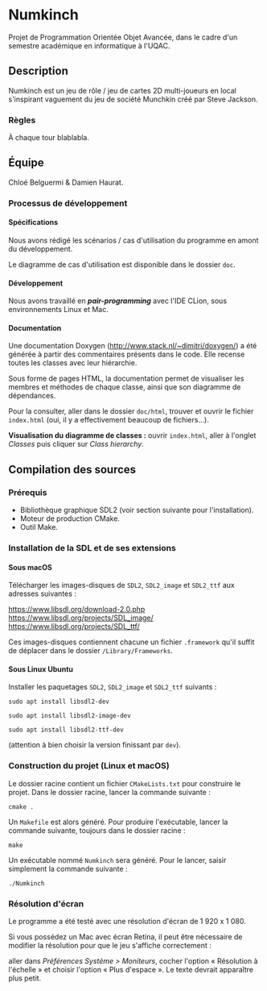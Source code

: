 # Numkinch

Projet de Programmation Orientée Objet Avancée, dans le cadre d'un semestre académique en informatique à l'UQAC.

## Description

Numkinch est un jeu de rôle / jeu de cartes 2D multi-joueurs en local s'inspirant vaguement du jeu de société Munchkin créé par Steve Jackson.

### Règles

À chaque tour blablabla.

## Équipe

Chloé Belguermi & Damien Haurat.

### Processus de développement

#### Spécifications

Nous avons rédigé les scénarios / cas d'utilisation du programme en amont du développement.

Le diagramme de cas d'utilisation est disponible dans le dossier `doc`.

#### Développement

Nous avons travaillé en ***pair-programming*** avec l'IDE CLion, sous environnements Linux et Mac.

#### Documentation

Une documentation Doxygen (http://www.stack.nl/~dimitri/doxygen/) a été générée à partir des commentaires présents dans le code. Elle recense toutes les classes avec leur hiérarchie.

Sous forme de pages HTML, la documentation permet de visualiser les membres et méthodes de chaque classe, ainsi que son diagramme de dépendances.

Pour la consulter, aller dans le dossier `doc/html`, trouver et ouvrir le fichier `index.html` (oui, il y a effectivement beaucoup de fichiers...).

**Visualisation du diagramme de classes :** ouvrir `index.html`, aller à l'onglet *Classes* puis cliquer sur *Class hierarchy*.

## Compilation des sources

### Prérequis

* Bibliothèque graphique SDL2 (voir section suivante pour l'installation).
* Moteur de production CMake.
* Outil Make.

### Installation de la SDL et de ses extensions

#### Sous macOS

Télécharger les images-disques de `SDL2`, `SDL2_image` et `SDL2_ttf` aux adresses suivantes :

https://www.libsdl.org/download-2.0.php
https://www.libsdl.org/projects/SDL_image/
https://www.libsdl.org/projects/SDL_ttf/

Ces images-disques contiennent chacune un fichier `.framework` qu'il suffit de déplacer dans le dossier `/Library/Frameworks`.

#### Sous Linux Ubuntu

Installer les paquetages `SDL2`, `SDL2_image` et `SDL2_ttf` suivants :

`sudo apt install libsdl2-dev`

`sudo apt install libsdl2-image-dev`

`sudo apt install libsdl2-ttf-dev`

(attention à bien choisir la version finissant par `dev`).

### Construction du projet (Linux et macOS)

Le dossier racine contient un fichier `CMakeLists.txt` pour construire le projet. Dans le dossier racine, lancer la commande suivante :

`cmake .`

Un `Makefile` est alors généré. Pour produire l'exécutable, lancer la commande suivante, toujours dans le dossier racine :

`make`

Un exécutable nommé `Numkinch` sera généré. Pour le lancer, saisir simplement la commande suivante :

`./Numkinch`

### Résolution d'écran

Le programme a été testé avec une résolution d'écran de 1 920 x 1 080.

Si vous possédez un Mac avec écran Retina, il peut être nécessaire de modifier la résolution pour que le jeu s'affiche correctement :

aller dans *Préférences Système > Moniteurs*, cocher l'option « Résolution à l'échelle » et choisir l'option « Plus d'espace ». Le texte devrait apparaître plus petit.